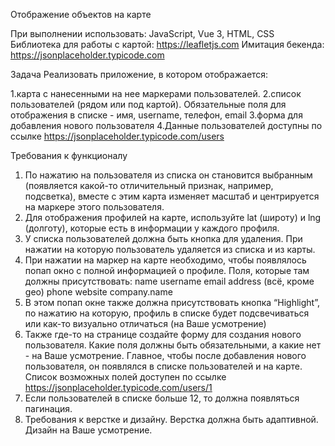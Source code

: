 Отображение объектов на карте

При выполнении использовать: JavaScript, Vue 3, HTML, CSS
Библиотека для работы с картой: https://leafletjs.com
Имитация бекенда: https://jsonplaceholder.typicode.com

Задача
Реализовать приложение, в котором отображается:

1.карта с нанесенными на нее маркерами пользователей.
2.список пользователей (рядом или под картой). Обязательные поля для отображения в списке - имя, username, телефон, email
3.форма для добавления нового пользователя
4.Данные пользователей доступны по ссылке https://jsonplaceholder.typicode.com/users

Требования к функционалу
1. По нажатию на пользователя из списка он становится выбранным (появляется какой-то отличительный признак, например, подсветка), вместе с 
этим карта изменяет масштаб и центрируется на маркере этого пользователя.
2. Для отображения профилей на карте, используйте lat (широту) и lng (долготу), которые есть в информации у каждого профиля.
3. У списка пользователей должна быть кнопка для удаления. При нажатии на которую пользователь удаляется из списка и из карты.
4. При нажатии на маркер на карте необходимо, чтобы появлялось попап окно с полной информацией о профиле. Поля, которые там должны присутствовать:
name
username
email
address (всё, кроме geo)
phone
website
company.name
5. В этом попап окне также должна присутствовать кнопка “Highlight”, по нажатию на которую, профиль в списке будет подсвечиваться 
или как-то визуально отличаться (на Ваше усмотрение)
6. Также где-то на странице создайте форму для создания нового пользователя. Какие поля должны быть обязательными, а какие нет - на Ваше усмотрение.
Главное, чтобы после добавления нового пользователя, он появлялся в списке пользователей и на карте. Список возможных полей доступен по ссылке https://jsonplaceholder.typicode.com/users/1
7. Если пользователей в списке больше 12, то должна появляться пагинация.
8. Требования к верстке и дизайну. Верстка должна быть адаптивной. Дизайн на Ваше усмотрение.


